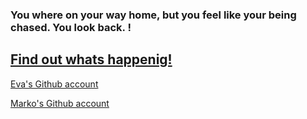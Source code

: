 ### You where on your way home, but you feel like your being chased. You look back. !
## [Find out whats happenig!](http://address "title")

[Eva's Github account](https://github.com/evan2304)

[Marko's Github account](https://github.com/Markoh2244)
